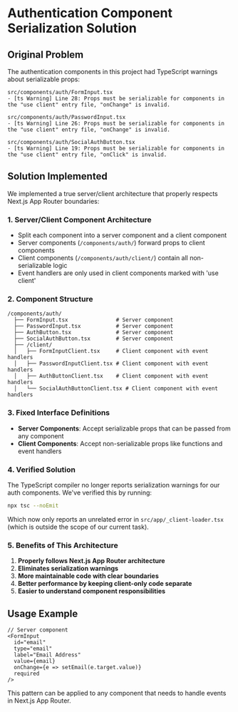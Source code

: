 # Authentication Component Serialization Solution

## Original Problem

The authentication components in this project had TypeScript warnings about serializable props:

```
src/components/auth/FormInput.tsx
- [ts Warning] Line 28: Props must be serializable for components in the "use client" entry file, "onChange" is invalid.

src/components/auth/PasswordInput.tsx
- [ts Warning] Line 26: Props must be serializable for components in the "use client" entry file, "onChange" is invalid.

src/components/auth/SocialAuthButton.tsx
- [ts Warning] Line 19: Props must be serializable for components in the "use client" entry file, "onClick" is invalid.
```

## Solution Implemented

We implemented a true server/client architecture that properly respects Next.js App Router boundaries:

### 1. Server/Client Component Architecture

- Split each component into a server component and a client component
- Server components (`/components/auth/`) forward props to client components
- Client components (`/components/auth/client/`) contain all non-serializable logic
- Event handlers are only used in client components marked with 'use client'

### 2. Component Structure

```
/components/auth/
  ├── FormInput.tsx               # Server component
  ├── PasswordInput.tsx           # Server component
  ├── AuthButton.tsx              # Server component
  ├── SocialAuthButton.tsx        # Server component
  ├── /client/
  │   ├── FormInputClient.tsx     # Client component with event handlers
  │   ├── PasswordInputClient.tsx # Client component with event handlers
  │   ├── AuthButtonClient.tsx    # Client component with event handlers
  │   └── SocialAuthButtonClient.tsx # Client component with event handlers
```

### 3. Fixed Interface Definitions

- **Server Components**: Accept serializable props that can be passed from any component
- **Client Components**: Accept non-serializable props like functions and event handlers

### 4. Verified Solution

The TypeScript compiler no longer reports serialization warnings for our auth components. We've verified this by running:

```bash
npx tsc --noEmit
```

Which now only reports an unrelated error in `src/app/_client-loader.tsx` (which is outside the scope of our current task).

### 5. Benefits of This Architecture

1. **Properly follows Next.js App Router architecture**
2. **Eliminates serialization warnings**
3. **More maintainable code with clear boundaries**
4. **Better performance by keeping client-only code separate**
5. **Easier to understand component responsibilities**

## Usage Example

```tsx
// Server component
<FormInput
  id="email"
  type="email"
  label="Email Address"
  value={email}
  onChange={e => setEmail(e.target.value)}
  required
/>
```

This pattern can be applied to any component that needs to handle events in Next.js App Router.
